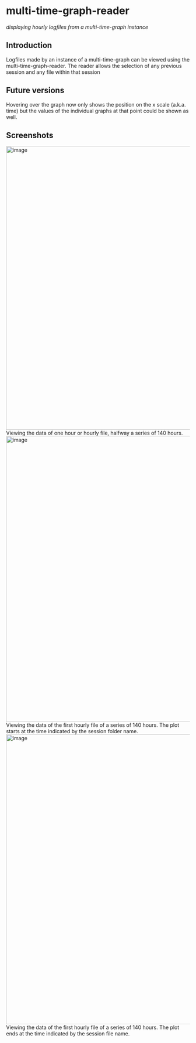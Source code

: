 # multi-time-graph-reader
_displaying hourly logfiles from a multi-time-graph instance_

## Introduction
Logfiles made by an instance of a multi-time-graph can be viewed using the multi-time-graph-reader. The reader allows the selection of any previous session and any file within that session

## Future versions
Hovering over the graph now only shows the position on the x scale (a.k.a. time) but the values of the individual graphs at that point could be shown as well.

## Screenshots
<img width="1222" height="775" alt="image" src="https://github.com/user-attachments/assets/4a4882e1-425b-4e60-a8f9-088521585970" />
Viewing the data of one hour or hourly file, halfway a series of 140 hours.
<img width="1226" height="781" alt="image" src="https://github.com/user-attachments/assets/22870295-7190-4eba-9281-3682c3ae44c8" />
Viewing the data of the first hourly file of a series of 140 hours. The plot starts at the time indicated by the session folder name.
<img width="1222" height="792" alt="image" src="https://github.com/user-attachments/assets/e868000f-59a9-40fb-a548-42fcf253b884" />
Viewing the data of the first hourly file of a series of 140 hours. The plot ends at the time indicated by the session file name.
